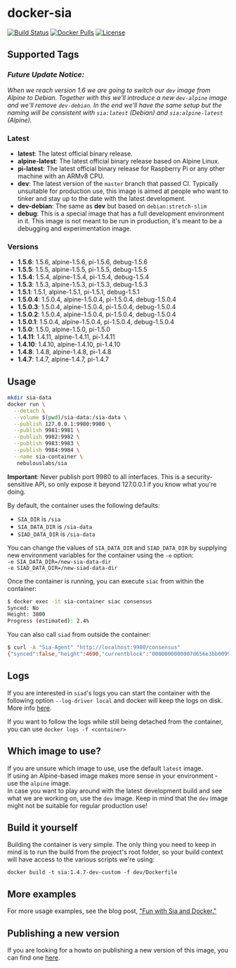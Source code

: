 # docker-sia

[![Build Status](https://travis-ci.org/nebulouslabs/docker-sia.svg?branch=master)](https://travis-ci.org/nebulouslabs/docker-sia) 
[![Docker Pulls](https://img.shields.io/docker/pulls/nebulouslabs/sia.svg?maxAge=604800)](https://hub.docker.com/r/nebulouslabs/sia/) 
[![License](http://img.shields.io/:license-mit-blue.svg)](LICENSE)

## Supported Tags

### _Future Update Notice:_
_When we reach version 1.6 we are going to switch our `dev` image from Alpine
to Debian. Together with this we'll introduce a new `dev-alpine` image and 
we'll remove `dev-debian`. In the end we'll have the same setup but the naming
will be consistent with `sia:latest` (Debian) and `sia:alpine-latest` (Alpine)._

### Latest
* **latest**: The latest official binary release.
* **alpine-latest**: The latest official binary release based on Alpine Linux.
* **pi-latest**: The latest official binary release for Raspberry Pi or any other 
machine with an ARMv8 CPU.
* **dev**: The latest version of the `master` branch that passed CI. Typically 
unsuitable for production use, this image is aimed at people who want to tinker 
and stay up to the date with the latest development.
* **dev-debian**: The same as **dev** but based on `debian:stretch-slim`
* **debug**: This is a special image that has a full development environment in 
it. This image is not meant to be run in production, it's meant to be a 
debugging and experimentation image.

### Versions
* **1.5.6**: 1.5.6, alpine-1.5.6, pi-1.5.6, debug-1.5.6
* **1.5.5**: 1.5.5, alpine-1.5.5, pi-1.5.5, debug-1.5.5
* **1.5.4**: 1.5.4, alpine-1.5.4, pi-1.5.4, debug-1.5.4
* **1.5.3**: 1.5.3, alpine-1.5.3, pi-1.5.3, debug-1.5.3
* **1.5.1**: 1.5.1, alpine-1.5.1, pi-1.5.1, debug-1.5.1
* **1.5.0.4**: 1.5.0.4, alpine-1.5.0.4, pi-1.5.0.4, debug-1.5.0.4
* **1.5.0.3**: 1.5.0.4, alpine-1.5.0.4, pi-1.5.0.4, debug-1.5.0.4
* **1.5.0.2**: 1.5.0.4, alpine-1.5.0.4, pi-1.5.0.4, debug-1.5.0.4
* **1.5.0.1**: 1.5.0.4, alpine-1.5.0.4, pi-1.5.0.4, debug-1.5.0.4
* **1.5.0**: 1.5.0, alpine-1.5.0, pi-1.5.0
* **1.4.11**: 1.4.11, alpine-1.4.11, pi-1.4.11
* **1.4.10**: 1.4.10, alpine-1.4.10, pi-1.4.10
* **1.4.8**: 1.4.8, alpine-1.4.8, pi-1.4.8
* **1.4.7**: 1.4.7, alpine-1.4.7, pi-1.4.7

## Usage

```bash
mkdir sia-data
docker run \
  --detach \
  --volume $(pwd)/sia-data:/sia-data \
  --publish 127.0.0.1:9980:9980 \
  --publish 9981:9981 \
  --publish 9982:9982 \
  --publish 9983:9983 \
  --publish 9984:9984 \
  --name sia-container \
   nebulouslabs/sia
```

**Important**: Never publish port 9980 to all interfaces. This is a 
security-sensitive API, so only expose it beyond 127.0.0.1 if you know what 
you're doing.

By default, the container uses the following defaults:  
- `SIA_DIR` is `/sia`
- `SIA_DATA_DIR` is `/sia-data`
- `SIAD_DATA_DIR` is `/sia-data`

You can change the values of `SIA_DATA_DIR` and `SIAD_DATA_DIR` by supplying new
environment variables for the container using the `-e` option:  
`-e SIA_DATA_DIR=/new-sia-data-dir`  
`-e SIAD_DATA_DIR=/new-siad-data-dir`

Once the container is running, you can execute `siac` from within the container:

```bash
$ docker exec -it sia-container siac consensus
Synced: No
Height: 3800
Progress (estimated): 2.4%
```

You can also call `siad` from outside the container:

```bash
$ curl -A "Sia-Agent" "http://localhost:9980/consensus"
{"synced":false,"height":4690,"currentblock":"0000000000007d656e3bb0099737892b9073259cb05883b04c6f518fbf0faffb","target":[0,0,0,0,0,2,200,179,126,85,220,153,25,190,195,228,72,53,129,181,62,124,175,60,255,90,105,68,179,16,6,71],"difficulty":"101104922300609"}
```

## Logs

If you are interested in `siad`'s logs you can start the container with the 
following option `--log-driver local` and docker will keep the logs on disk.
More info [here](https://docs.docker.com/config/containers/logging/local).  

If you want to follow the logs while still being detached from the container,
you can use `docker logs -f <container>`

## Which image to use?

If you are unsure which image to use, use the default `latest` image.  
If using an Alpine-based image makes more sense in your environment - use the 
`alpine` image.  
In case you want to play around with the latest development build and see what 
we are working on, use the `dev` image. Keep in mind that the `dev` image might 
not be suitable for regular production use! 

## Build it yourself

Building the container is very simple. The only thing you need to keep in mind 
is to run the build from the project's root folder, so your build context will 
have access to the various scripts we're using:
```
docker build -t sia:1.4.7-dev-custom -f dev/Dockerfile
```

## More examples

For more usage examples, see the blog post, ["Fun with Sia and Docker."](https://blog.spaceduck.io/sia-docker/)

## Publishing a new version

If you are looking for a howto on publishing a new version of this image, you
can find one [here](https://github.com/NebulousLabs/docker-sia/blob/master/HOWTO.md).
